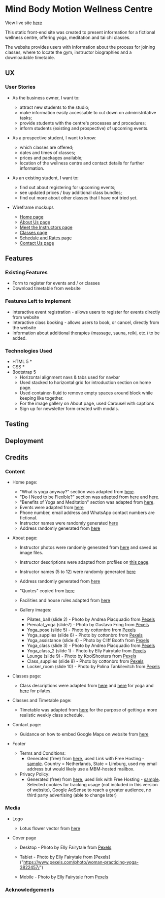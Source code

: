 # Mind Body Motion Wellness Centre

View live site [here](https://elriem.github.io/CI_MS1_MBM/)

This static front-end site was created to present information for a fictional wellness centre, offering yoga, meditation and tai chi classes.

The website provides users with information about the process for joining classes, where to locate the gym, instructor biographies and a downloadable timetable.

## UX

### User Stories

* As the business owner, I want to:
  * attract new students to the studio;
  * make information easily accessable to cut down on administritative tasks;
  * provide students with the centre's processes and procedures;
  * inform students (existing and prospective) of upcoming events.
* As a prospective student, I want to know:
  * which classes are offered;
  * dates and times of classes;
  * prices and packages available;
  * location of the wellness centre and contact details for further information.
* As an existing student, I want to:
  * find out about registering for upcoming events;
  * see updated prices / buy additional class bundles;
  * find out more about other classes that I have not tried yet.

* Wireframe mockups
  * [Home page](assets/wireframes/home.png)
  * [About Us page](assets/wireframes/about.png)
  * [Meet the Instructors page](assets/wireframes/instructors.png)
  * [Classes page](assets/wireframes/classes.png)
  * [Schedule and Rates page](assets/wireframes/schedule_and_rates.png)
  * [Contact Us page](assets/wireframes/contact.png)

## Features

### Existing Features

* Form to register for events and / or classes
* Download timetable from website

### Features Left to Implement

* Interactive event registration - allows users to register for events directly from website
* Interactive class booking - allows users to book, or cancel, directly from the website
* Information about additional therapies (massage, sauna, reiki, etc.) to be added.

### Technologies Used

* HTML 5
  *
* CSS
  *
* Bootstrap 5
  * Horizontal alignment navs & tabs used for navbar
  * Used stacked to horizontal grid for introduction section on home page.
  * Used container-fluid to remove empty spaces around block while keeping like together.
  * For the image gallery on About page, used Carousel with captions
  * Sign up for newsletter form created with modals.

## Testing

## Deployment

## Credits

### Content

* Home page:
  * "What is yoga anyway?" section was adapted from [here](https://www.nhs.uk/live-well/exercise/guide-to-yoga/).
  * "Do I Need to be Flexible?" section was adapted from [here](https://www.nhs.uk/live-well/exercise/guide-to-yoga/) and [here](https://www.nytimes.com/guides/well/beginner-yoga).
  * "Benefits of Yoga and Meditation" section was adapted from [here](https://www.nytimes.com/guides/well/beginner-yoga).
  * Events were adapted from [here](https://delightyoga.com/studio/workshops/)
  * Phone number, email address and WhatsApp contact numbers are fictional.
  * Instructor names were randomly generated [here](https://www.name-generator.org.uk/)
  * Address randomly generated from [here](https://www.fakeaddressgenerator.com/World/Netherlands_address_generator)

* About page:
  * Instructor photos were randomly generated from [here](https://thispersondoesnotexist.com/) and saved as image files.
  * Instructor descriptions were adapted from profiles on [this page](https://delightyoga.com/about/staff/teachers).
  * Instructor names (5 to 12) were randomly generated [here](https://www.name-generator.org.uk/)
  * Address randomly generated from [here](https://www.fakeaddressgenerator.com/World/Netherlands_address_generator)
  * "Quotes" copied from [here](https://www.therandomvibez.com/short-quote/)
  
  * Facilities and house rules adapted from [here](https://www.thewellnesscenter.org/newstudents)

  * Gallery images:
    * Pilates_ball (slide 2) - Photo by Andrea Piacquadio from [Pexels](https://www.pexels.com/photo/young-ethnic-woman-with-fit-ball-sitting-on-floor-while-training-in-modern-gym-3768593/)
    * Prenatal_yoga (slide7) - Photo by Gustavo Fring from [Pexels](https://www.pexels.com/photo/women-doing-yoga-3984363/)
    * Yoga_pose (slide 5) - Photo by cottonbro from [Pexels](https://www.pexels.com/photo/2-topless-women-in-black-leggings-and-black-sunglasses-4327139/)
    * Yoga_supplies (slide 6) - Photo by cottonbro from [Pexels](https://www.pexels.com/photo/woman-in-black-sports-bra-and-black-leggings-standing-beside-brown-wooden-chair-4327007/)
    * Yoga_assistance (slide 4) - Photo by Cliff Booth from [Pexels](https://www.pexels.com/photo/women-doing-yoga-4057067/)
    * Yoga_class (slide 3) - Photo by Andrea Piacquadio from [Pexels](https://www.pexels.com/photo/women-doing-a-yoga-on-yoga-mat-3775587/)
    * Yoga_class_2 (slide 1) - Photo by Elly Fairytale from [Pexels](https://www.pexels.com/photo/woman-practicing-yoga-3822692/)
    * Lounge (slide 9) - Photo by KoolShooters from [Pexels](https://www.pexels.com/photo/healthy-light-relaxation-relaxing-6246210/)
    * Class_supplies (slide 8) - Photo by cottonbro from [Pexels](https://www.pexels.com/photo/gray-textile-on-brown-wooden-shelf-4327012/)
    * Locker_room (slide 10) - Photo by Polina Tankilevitch from [Pexels](https://www.pexels.com/photo/changing-room-3875514/)

* Classes page:
  * Class descriptions were adapted from [here](https://www.thewellnesscenter.org/class-descriptions) and [here](https://delightyoga.com/studio/yoga/styles) for yoga and [here](https://www.evolvewellnesscentre.com/yoga) for pilates.

* Classes and Timetable page:
  * Timetable was adapted from [here](https://www.evolvewellnesscentre.com/timetable) for the purpose of getting a more realistic weekly class schedule.

* Contact page:
  * Guidance on how to embed Google Maps on website from [here](https://www.geeksforgeeks.org/how-to-add-google-map-inside-html-page-without-using-api-key/)

* Footer
  * Terms and Conditions:
    * Generated (free) from [here](https://www.termsandconditionsgenerator.com/), used Link with Free Hosting - [sample](https://www.termsandconditionsgenerator.com/live.php?token=VKy3BemaXxsPghO41MhO4Sc8YphEMjWW). Country = Netherlands, State = Limburg, used my email address but would likely use a MBM-hosted mailbox.
  * Privacy Policy:
    * Generated (free) from [here](https://www.privacypolicygenerator.info/), used link with Free Hosting - [sample](https://www.privacypolicygenerator.info/live.php?token=TMZncJN6UtmZohCgo5d0LPhbDvaL8e3i). Selected cookies for tracking usage (not included in this version of website), Google AdSense to reach a greater audience, no third party advertising (able to change later)

### Media

* Logo
  * Lotus flower vector from [here](https://flyclipart.com/flower-lotus-lotus-flower-icon-with-png-and-vector-format-flower-icon-png-771399)

* Cover page

  * Desktop - Photo by Elly Fairytale from [Pexels]("https://www.pexels.com/photo/woman-in-blue-sports-bra-and-white-leggings-doing-yoga-3822166/")

  * Tablet - Photo by Elly Fairytale from [Pexels] ("https://www.pexels.com/photo/woman-practicing-yoga-3822457/")

  * Mobile - Photo by Elly Fairytale from [Pexels]("https://www.pexels.com/photo/woman-practicing-yoga-3822369/")

### Acknowledgements
